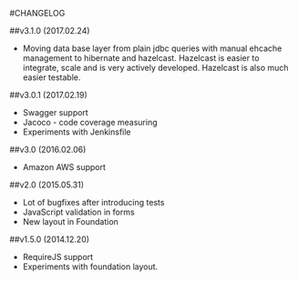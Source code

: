 #CHANGELOG

##v3.1.0 (2017.02.24)
- Moving data base layer from plain jdbc queries with manual ehcache management
 to hibernate and hazelcast. Hazelcast is easier to integrate, scale and is very actively developed.
 Hazelcast is also much easier testable.

##v3.0.1 (2017.02.19)
- Swagger support 
- Jacoco - code coverage measuring
- Experiments with Jenkinsfile

##v3.0 (2016.02.06)
- Amazon AWS support 

##v2.0 (2015.05.31)
- Lot of bugfixes after introducing tests
- JavaScript validation in forms
- New layout in Foundation

##v1.5.0 (2014.12.20)
- RequireJS support
- Experiments with foundation layout.
